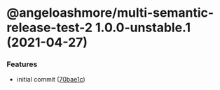 # @angeloashmore/multi-semantic-release-test-2 1.0.0-unstable.1 (2021-04-27)


### Features

* initial commit ([70bae1c](https://github.com/angeloashmore/multi-semantic-release-test/commit/70bae1c7c91245d9a2028c014209cf1730e4a31c))
